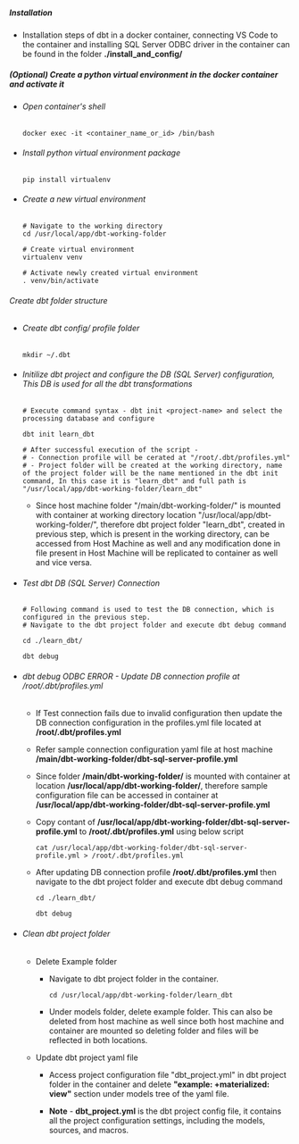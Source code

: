 ##### Installation 
- Installation steps of dbt in a docker container, connecting VS Code to the container and installing SQL Server ODBC driver in the container can be found in the folder **./install_and_config/**

##### (Optional) Create a python virtual environment in the docker container and activate it
- ###### Open container's shell
    ```
    docker exec -it <container_name_or_id> /bin/bash
    ```
- ###### Install python virtual environment package
    ```
    pip install virtualenv
    ```
- ###### Create a new virtual environment
    ```
    # Navigate to the working directory 
    cd /usr/local/app/dbt-working-folder

    # Create virtual environment
    virtualenv venv

    # Activate newly created virtual environment
    . venv/bin/activate

    ```

###### Create dbt folder structure

- ###### Create dbt config/ profile folder
    ```
    mkdir ~/.dbt
    ```

- ###### Initilize dbt project and configure the DB (SQL Server) configuration, This DB is used for all the dbt transformations
    ```
    # Execute command syntax - dbt init <project-name> and select the processing database and configure

    dbt init learn_dbt

    # After successful execution of the script - 
    # - Connection profile will be cerated at "/root/.dbt/profiles.yml" 
    # - Project folder will be created at the working directory, name of the project folder will be the name mentioned in the dbt init command, In this case it is "learn_dbt" and full path is "/usr/local/app/dbt-working-folder/learn_dbt"
   
    ```

    - Since host machine folder "/main/dbt-working-folder/" is mounted with container at working directory location "/usr/local/app/dbt-working-folder/", therefore dbt project folder "learn_dbt", created in previous step, which is present in the working directory, can be accessed from Host Machine as well and any modification done in file present in Host Machine will be replicated to container as well and vice versa. 


- ###### Test dbt DB (SQL Server) Connection
    ```
    # Following command is used to test the DB connection, which is configured in the previous step.
    # Navigate to the dbt project folder and execute dbt debug command

    cd ./learn_dbt/

    dbt debug

    ```
- ###### dbt debug ODBC ERROR - Update DB connection profile at /root/.dbt/profiles.yml 
    - If Test connection fails due to invalid configuration then update the DB connection configuration in the profiles.yml file located at **/root/.dbt/profiles.yml**
    - Refer sample connection configuration yaml file at host machine **/main/dbt-working-folder/dbt-sql-server-profile.yml** 
    - Since folder **/main/dbt-working-folder/** is mounted with container at location **/usr/local/app/dbt-working-folder/**, therefore sample configuration file can be accessed in container at **/usr/local/app/dbt-working-folder/dbt-sql-server-profile.yml**
    - Copy contant of **/usr/local/app/dbt-working-folder/dbt-sql-server-profile.yml** to **/root/.dbt/profiles.yml** using below script

        ```
        cat /usr/local/app/dbt-working-folder/dbt-sql-server-profile.yml > /root/.dbt/profiles.yml
        ```
    
    - After updating DB connection profile **/root/.dbt/profiles.yml** then navigate to the dbt project folder and execute dbt debug command
        ```
        cd ./learn_dbt/

        dbt debug
        ```

- ###### Clean dbt project folder
    - Delete Example folder
        - Navigate to dbt project folder in the container.
            ```
            cd /usr/local/app/dbt-working-folder/learn_dbt
            ```
        - Under models folder, delete example folder. This can also be deleted from host machine as well since both host machine and container are mounted so deleting folder and files will be reflected in both locations.

    - Update dbt project yaml file
        - Access project configuration file "dbt_project.yml" in dbt project folder in the container and delete **"example: +materialized: view"** section under models tree of the yaml file.

        - **Note** - **dbt_project.yml** is the dbt project config file, it contains all the project configuration settings, including the models, sources, and macros.